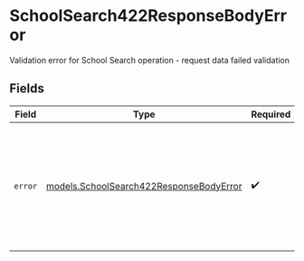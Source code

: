 # SchoolSearch422ResponseBodyError

Validation error for School Search operation - request data failed validation


## Fields

| Field                                                                                                                                             | Type                                                                                                                                              | Required                                                                                                                                          | Description                                                                                                                                       | Example                                                                                                                                           |
| ------------------------------------------------------------------------------------------------------------------------------------------------- | ------------------------------------------------------------------------------------------------------------------------------------------------- | ------------------------------------------------------------------------------------------------------------------------------------------------- | ------------------------------------------------------------------------------------------------------------------------------------------------- | ------------------------------------------------------------------------------------------------------------------------------------------------- |
| `error`                                                                                                                                           | [models.SchoolSearch422ResponseBodyError](../models/schoolsearch422responsebodyerror.md)                                                          | :heavy_check_mark:                                                                                                                                | N/A                                                                                                                                               | {<br/>"code": "UnprocessableEntity",<br/>"message": "Validation failed for School Search endpoint",<br/>"requestID": "550e8400-e29b-41d4-a716-446655440000"<br/>} |